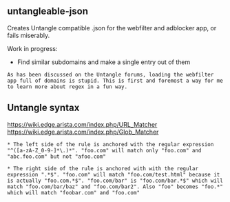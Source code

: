 ## untangleable-json
Creates Untangle compatible .json for the webfilter and adblocker app, or fails miserably.

Work in progress:
* Find similar subdomains and make a single entry out of them

```
As has been discussed on the Untangle forums, loading the webfilter app full of domains is stupid. This is first and foremost a way for me to learn more about regex in a fun way.
```

## Untangle syntax
https://wiki.edge.arista.com/index.php/URL_Matcher
https://wiki.edge.arista.com/index.php/Glob_Matcher

```
* The left side of the rule is anchored with the regular expression "^([a-zA-Z_0-9-]*\.)*". "foo.com" will match only "foo.com" and "abc.foo.com" but not "afoo.com"

* The right side of the rule is anchored with with the regular expression ".*$". "foo.com" will match "foo.com/test.html" because it is actually "foo.com.*$". "foo.com/bar" is "foo.com/bar.*$" which will match "foo.com/bar/baz" and "foo.com/bar2". Also "foo" becomes "foo.*" which will match "foobar.com" and "foo.com"
```